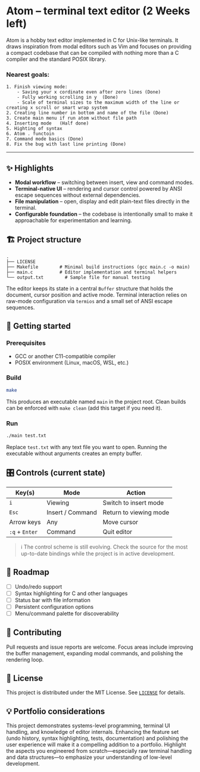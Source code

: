 # Atom – terminal text editor (2 Weeks left)

Atom is a hobby text editor implemented in C for Unix-like terminals. It draws
inspiration from modal editors such as Vim and focuses on providing a compact
codebase that can be compiled with nothing more than a C compiler and the
standard POSIX library.

### Nearest goals:
    1. Finish viewing mode:   
        - Saving your x cordinate even after zero lines (Done)   
        - Fully working scrolling in y  (Done)   
        - Scale of terminal sizes to the maximum width of the line or creating x scroll or smart wrap system
    2. Creating line number in bottom and name of the file (Done)   
    3. Create main menu if run atom without file path   
    4. Inserting mode   (Half done)
    5. Highting of syntax   
    6. Atom . functoin   
    7. Command mode basics (Done)
    8. Fix the bug with last line printing (Done)

---

## ✨ Highlights

- **Modal workflow** – switching between insert, view and command modes.
- **Terminal-native UI** – rendering and cursor control powered by ANSI escape
  sequences without external dependencies.
- **File manipulation** – open, display and edit plain-text files directly in
  the terminal.
- **Configurable foundation** – the codebase is intentionally small to make it
  approachable for experimentation and learning.

## 🏗️ Project structure

```
.
├── LICENSE
├── Makefile        # Minimal build instructions (gcc main.c -o main)
├── main.c          # Editor implementation and terminal helpers
└── output.txt        # Sample file for manual testing
```

The editor keeps its state in a central `Buffer` structure that holds the
document, cursor position and active mode. Terminal interaction relies on
raw-mode configuration via `termios` and a small set of ANSI escape sequences.

## 🚀 Getting started

### Prerequisites

- GCC or another C11-compatible compiler
- POSIX environment (Linux, macOS, WSL, etc.)

### Build

```bash
make
```

This produces an executable named `main` in the project root. Clean builds can
be enforced with `make clean` (add this target if you need it).

### Run

```bash
./main test.txt
```

Replace `test.txt` with any text file you want to open. Running the executable
without arguments creates an empty buffer.

## 🎛️ Controls (current state)

| Key(s) | Mode            | Action                          |
|--------|-----------------|---------------------------------|
| `i`    | Viewing         | Switch to insert mode           |
| `Esc`  | Insert / Command| Return to viewing mode          |
| Arrow keys | Any         | Move cursor                     |
| `:q` + `Enter` | Command | Quit editor                     |

> ℹ️ The control scheme is still evolving. Check the source for the most
> up-to-date bindings while the project is in active development.

## 🧭 Roadmap

- [ ] Undo/redo support
- [ ] Syntax highlighting for C and other languages
- [ ] Status bar with file information
- [ ] Persistent configuration options
- [ ] Menu/command palette for discoverability

## 🤝 Contributing

Pull requests and issue reports are welcome. Focus areas include improving the
buffer management, expanding modal commands, and polishing the rendering loop.

## 📄 License

This project is distributed under the MIT License. See [`LICENSE`](LICENSE) for
details.

## 💡 Portfolio considerations

This project demonstrates systems-level programming, terminal UI handling, and
knowledge of editor internals. Enhancing the feature set (undo history, syntax
highlighting, tests, documentation) and polishing the user experience will make
it a compelling addition to a portfolio. Highlight the aspects you engineered
from scratch—especially raw terminal handling and data structures—to emphasize
your understanding of low-level development.
